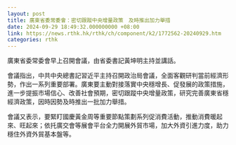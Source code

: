 ```yaml
---
layout: post
title: 廣東省委常委會：密切跟蹤中央增量政策　及時推出加力舉措
date: 2024-09-29 18:49:32.000000000 +08:00
link: https://news.rthk.hk/rthk/ch/component/k2/1772562-20240929.htm
categories: rthk
---
```


廣東省委常委會早上召開會議，由省委書記黃坤明主持並講話。

會議指出，中共中央總書記習近平主持召開政治局會議，全面客觀研判當前經濟形勢，作出一系列重要部署。廣東要主動對接落實中央穩增長、促發展的政策措施，進一步提振市場信心、改善社會預期，密切跟蹤中央增量政策，研究完善廣東省穩經濟政策，因時因勢及時推出一批加力舉措。

會議又表示，要緊盯國慶黃金周等重要節點策劃系列促消費活動，推動消費暖起來、旺起來；依托廣交會等展會平台全力開展外貿市場，加大外資引進力度，助力穩住外資外貿基本盤等。
